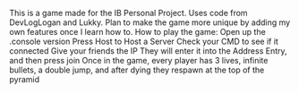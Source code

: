 This is a game made for the IB Personal Project.
Uses code from DevLogLogan and Lukky.
Plan to make the game more unique by adding my own features once I learn how to.
How to play the game:
Open up the .console version
Press Host to Host a Server
Check your CMD to see if it connected
Give your friends the IP
They will enter it into the Address Entry, and then press join
Once in the game, every player has 3 lives, infinite bullets, a double jump, and after dying they respawn at the top of the pyramid
